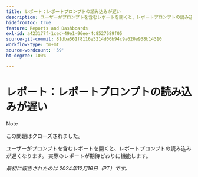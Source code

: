 ```yaml
---
title: レポート：レポートプロンプトの読み込みが遅い
description: ユーザーがプロンプトを含むレポートを開くと、レポートプロンプトの読み込みが遅くなります。 実際のレポートが期待どおりに機能します。
hidefromtoc: true
feature: Reports and Dashboards
exl-id: a423177f-1ced-49e1-96ee-4c8527689f05
source-git-commit: 81dba561f8116e5214d06b94c9a620e938b14310
workflow-type: tm+mt
source-wordcount: '59'
ht-degree: 100%

---
```


# レポート：レポートプロンプトの読み込みが遅い

>[!NOTE]
>
>この問題はクローズされました。

ユーザーがプロンプトを含むレポートを開くと、レポートプロンプトの読み込みが遅くなります。 実際のレポートが期待どおりに機能します。

_最初に報告されたのは 2024年12月16日（PT）です。_
